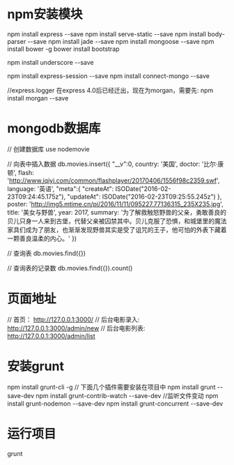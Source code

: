 # npm安装模块
npm install express --save
npm install serve-static --save
npm install body-parser --save
npm install jade --save
npm install mongoose --save
npm install bower -g
bower install bootstrap

npm install underscore --save

npm install express-session --save
npm install connect-mongo --save

//express.logger 在express 4.0后已经迁出，现在为morgan，需要先:
npm install morgan --save

# mongodb数据库
// 创建数据库 
use nodemovie 

// 向表中插入数据
db.movies.insert({
"__v":0,
country: '美国',
doctor: '比尔·康顿',
flash: 'http://www.iqiyi.com/common/flashplayer/20170406/1556f98c2359.swf',
language: '英语',
"meta":{
	"createAt": ISODate("2016-02-23T09:24:45.175z"),
	"updateAt": ISODate("2016-02-23T09:25:55.245z")
},
poster: 'http://img5.mtime.cn/pi/2016/11/11/095227.77136315_235X235.jpg',
title: '美女与野兽',
year: 2017,
summary: '为了解救触怒野兽的父亲，勇敢善良的贝儿只身一人来到古堡，代替父亲被囚禁其中。贝儿克服了恐惧，和城堡里的魔法家具们成为了朋友，也渐渐发现野兽其实是受了诅咒的王子，他可怕的外表下藏着一颗善良温柔的内心。'
})

// 查询表
db.movies.find({})

// 查询表的记录数
db.movies.find({}).count()

# 页面地址
// 首页： http://127.0.0.1:3000/
// 后台电影录入:  http://127.0.0.1:3000/admin/new
// 后台电影列表:  http://127.0.0.1:3000/admin/list

# 安装grunt
npm install grunt-cli -g
// 下面几个插件需要安装在项目中
npm install grunt --save-dev 
npm install grunt-contrib-watch --save-dev    //监听文件变动
npm install grunt-nodemon --save-dev
npm install grunt-concurrent --save-dev

# 运行项目
grunt

